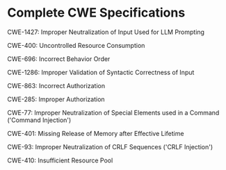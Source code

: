 

# Complete CWE Specifications

CWE-1427: Improper Neutralization of Input Used for LLM Prompting

CWE-400: Uncontrolled Resource Consumption

CWE-696: Incorrect Behavior Order

CWE-1286: Improper Validation of Syntactic Correctness of Input

CWE-863: Incorrect Authorization

CWE-285: Improper Authorization

CWE-77: Improper Neutralization of Special Elements used in a Command ('Command Injection')

CWE-401: Missing Release of Memory after Effective Lifetime

CWE-93: Improper Neutralization of CRLF Sequences ('CRLF Injection')

CWE-410: Insufficient Resource Pool